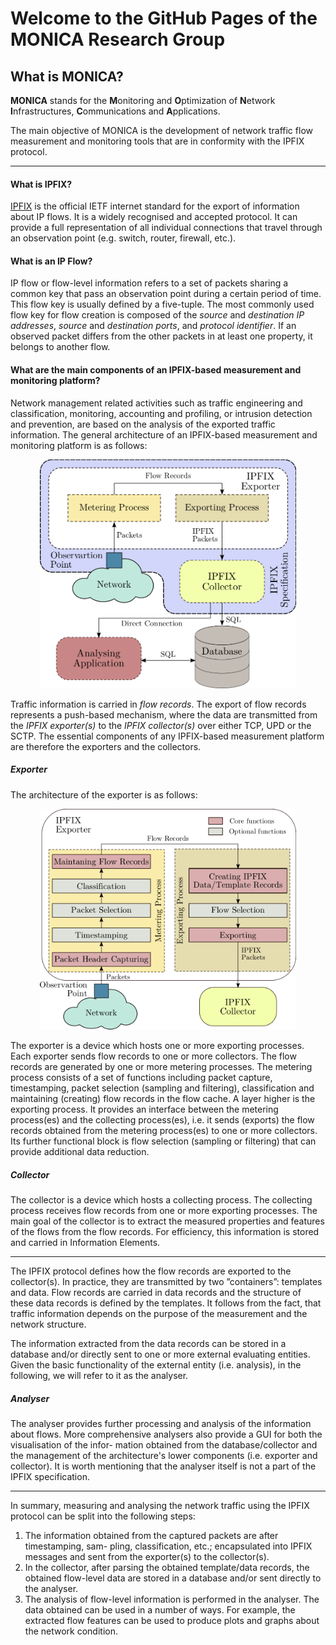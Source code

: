 # Welcome to the GitHub Pages of the MONICA Research Group

## What is MONICA?

**MONICA** stands for the **M**onitoring and **O**ptimization of **N**etwork **I**nfrastructures, **C**ommunications and **A**pplications.

The main objective of MONICA is the development of network traffic flow measurement and monitoring tools that are in conformity with the IPFIX protocol.

---

#### What is IPFIX?

[IPFIX](https://datatracker.ietf.org/wg/ipfix/about/) is the official IETF internet standard for the export of information about IP flows. It is a widely recognised and accepted protocol. It can provide a full representation of all individual connections that travel through an observation point (e.g. switch, router, firewall, etc.).

#### What is an IP Flow?

IP flow or flow-level information refers to a set of packets sharing a common key that pass an observation point during a certain period of time. This flow key is usually defined by a five-tuple. The most commonly used flow key for flow creation is composed of the *source* and *destination IP addresses*, *source* and *destination ports*, and *protocol identifier*. If an observed packet differs from the other packets in at least one property, it belongs to another flow.

#### What are the main components of an IPFIX-based measurement and monitoring platform?

Network management related activities such as traffic engineering and classification, monitoring, accounting and profiling, or intrusion detection and prevention, are based on the analysis of the exported traffic information. The general architecture of an IPFIX-based measurement and monitoring platform is as follows:

<p align="center">
  <img src="/fig/general-arch.png" width="410" title="General architecture" />
</p>

Traffic information is carried in *flow records*. The export of flow records represents a push-based mechanism, where the data are transmitted from the *IPFIX exporter(s)* to the *IPFIX collector(s)* over either TCP, UPD or the SCTP. The essential components of any IPFIX-based measurement platform are therefore the exporters and the collectors.

##### Exporter

The architecture of the exporter is as follows:

<p align="center">
  <img src="/fig/exporter.png" width="410" title="Architecture of the exporter" />
</p>

The exporter is a device which hosts one or more exporting processes. Each exporter sends flow records to one or more collectors.
The flow records are generated by one or more metering processes. The metering process consists of a set of functions including packet capture, timestamping, packet selection (sampling and filtering), classification and maintaining (creating) flow records in the flow cache. A layer higher is the exporting process. It provides an interface between the metering process(es) and the collecting process(es), i.e. it sends (exports) the flow records obtained from the metering process(es) to one or more collectors. Its further functional block is flow selection (sampling or filtering) that can provide additional data reduction.

##### Collector

The collector is a device which hosts a collecting process. The collecting process receives flow records from one or more exporting processes. The main goal of the collector is to extract the measured properties and features of the flows from the flow records. For efficiency, this information is stored and carried in Information Elements.

---

The IPFIX protocol defines how the flow records are exported to the collector(s). In practice, they are transmitted by two ”containers”: templates and data. Flow records are carried in data records and the structure of these data records is defined by the templates. It follows from the fact, that traffic information depends on the purpose of the measurement and the network structure.

The information extracted from the data records can be stored in a database and/or directly sent to one or more external evaluating entities. Given the basic functionality of the external entity (i.e. analysis), in the following, we will refer to it as the analyser.

##### Analyser

The analyser provides further processing and analysis of the information about flows. More comprehensive analysers also provide a GUI for both the visualisation of the infor- mation obtained from the database/collector and the management of the architecture's lower components (i.e. exporter and collector). It is worth mentioning that the analyser itself is not a part of the IPFIX specification.

---

In summary, measuring and analysing the network traffic using the IPFIX protocol can be split into the following steps:
1. The information obtained from the captured packets are after timestamping, sam- pling, classification, etc.; encapsulated into IPFIX messages and sent from the exporter(s) to the collector(s).
2. In the collector, after parsing the obtained template/data records, the obtained flow-level data are stored in a database and/or sent directly to the analyser.
3. The analysis of flow-level information is performed in the analyser. The data obtained can be used in a number of ways. For example, the extracted flow features can be used to produce plots and graphs about the network condition.

